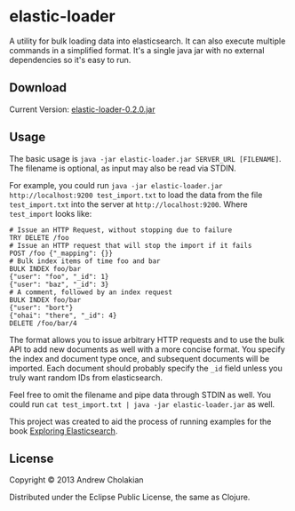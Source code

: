 # elastic-loader

A utility for bulk loading data into elasticsearch. It can also execute multiple commands in a simplified format. It's a single java jar with no external dependencies so it's easy to run.

## Download

Current Version: [elastic-loader-0.2.0.jar](http://elastic-loader.s3.amazonaws.com/elastic-loader-0.2.0.jar)

## Usage

The basic usage is `java -jar elastic-loader.jar SERVER_URL [FILENAME]`. The filename is optional, as input may also be read via STDIN.

For example, you could run `java -jar elastic-loader.jar http://localhost:9200 test_import.txt` to load the data from the file `test_import.txt` into the server at `http://localhost:9200`. Where `test_import` looks like:

```
# Issue an HTTP Request, without stopping due to failure
TRY DELETE /foo
# Issue an HTTP request that will stop the import if it fails
POST /foo {"_mapping": {}}
# Bulk index items of time foo and bar
BULK INDEX foo/bar
{"user": "foo", "_id": 1}
{"user": "baz", "_id": 3}
# A comment, followed by an index request
BULK INDEX foo/bar
{"user": "bort"}
{"ohai": "there", "_id": 4}
DELETE /foo/bar/4
```

The format allows you to issue arbitrary HTTP requests and to use the bulk API to add new documents as well with a more concise format. You specify the index and document type once, and subsequent documents will be imported. Each document should probably specify the `_id` field unless you truly want random IDs from elasticsearch.

Feel free to omit the filename and pipe data through STDIN as well. You could run `cat test_import.txt | java -jar elastic-loader.jar` as well.

This project was created to aid the process of running examples for the book [Exploring Elasticsearch](http://exploring-elasticsearch.com).

## License

Copyright © 2013 Andrew Cholakian

Distributed under the Eclipse Public License, the same as Clojure.

